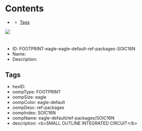 



Contents
========

* [](#)
	* [Tags](#tags)
  
![][im]
# 

- ID: FOOTPRINT-eagle-eagle-default-ref-packages-SOIC16N
- Name: 
- Description: 

## Tags

- hexID: 
- oompType: FOOTPRINT
- oompSize: eagle
- oompColor: eagle-default
- oompDesc: ref-packages
- oompIndex: SOIC16N
- oompName: eagle-default/ref-packages/SOIC16N
- description: &lt;b&gt;SMALL OUTLINE INTEGRATED CIRCUIT&lt;/b&gt;



[im]: image.png
